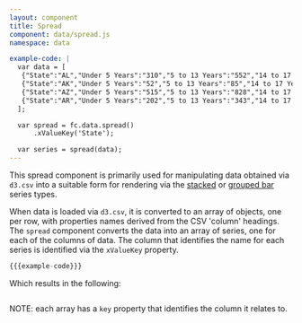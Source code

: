 ```yaml
---
layout: component
title: Spread
component: data/spread.js
namespace: data

example-code: |
  var data = [
   {"State":"AL","Under 5 Years":"310","5 to 13 Years":"552","14 to 17 Years":"259","18 to 24 Years":"450","25 to 44 Years":"1215","45 to 64 Years":"641"},
   {"State":"AK","Under 5 Years":"52","5 to 13 Years":"85","14 to 17 Years":"42","18 to 24 Years":"74","25 to 44 Years":"183","45 to 64 Years":"50"},
   {"State":"AZ","Under 5 Years":"515","5 to 13 Years":"828","14 to 17 Years":"362","18 to 24 Years":"601","25 to 44 Years":"1804","45 to 64 Years":"1523"},
   {"State":"AR","Under 5 Years":"202","5 to 13 Years":"343","14 to 17 Years":"157","18 to 24 Years":"264","25 to 44 Years":"754","45 to 64 Years":"727"}
  ];

  var spread = fc.data.spread()
      .xValueKey('State');

  var series = spread(data);
---
```


This spread component is primarily used for manipulating data obtained via `d3.csv` into a suitable form for rendering via the [stacked](/components/series/stacked.html) or [grouped bar](/components/series/grouped-bar.html) series types.

When data is loaded via `d3.csv`, it is converted to an array of objects, one per row, with properties names derived from the CSV 'column' headings. The `spread` component converts the data into an array of series, one for each of the columns of data. The column that identifies the name for each series is identified via the `xValueKey` property.

```js
{{{example-code}}}
```

Which results in the following:

<pre id="spread"></pre>
<script type="text/javascript">
(function () {
    {{{example-code}}}
    d3.select("#spread")
      .text(JSON.stringify(series, null, 2));
}());
</script>

NOTE: each array has a `key` property that identifies the column it relates to.
